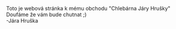 Toto je webová stránka k mému obchodu "Chlebárna Járy Hrušky" </br>
Doufáme že vám bude chutnat ;) </br>
-Jára Hruška </br>
